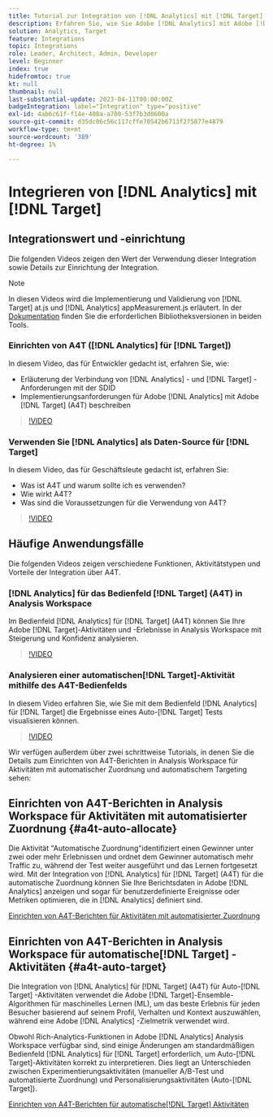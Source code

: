 ```yaml
---
title: Tutorial zur Integration von [!DNL Analytics] mit [!DNL Target] Tutorial
description: Erfahren Sie, wie Sie Adobe [!DNL Analytics] mit Adobe [!DNL Target] integrieren.
solution: Analytics, Target
feature: Integrations
topic: Integrations
role: Leader, Architect, Admin, Developer
level: Beginner
index: true
hidefromtoc: true
kt: null
thumbnail: null
last-substantial-update: 2023-04-11T00:00:00Z
badgeIntegration: label="Integration" type="positive"
exl-id: 4ab6c61f-f14e-408a-a700-53f7b3d0600a
source-git-commit: d35dc06c56c117cffe70542b6713f275877e4879
workflow-type: tm+mt
source-wordcount: '389'
ht-degree: 1%

---
```


# Integrieren von [!DNL Analytics] mit [!DNL Target]


## Integrationswert und -einrichtung

Die folgenden Videos zeigen den Wert der Verwendung dieser Integration sowie Details zur Einrichtung der Integration.

>[!NOTE]
>
>In diesen Videos wird die Implementierung und Validierung von [!DNL Target] at.js und [!DNL Analytics] appMeasurement.js erläutert. In der [Dokumentation](https://experienceleague.adobe.com/docs/target/using/integrate/a4t/a4timplementation.html) finden Sie die erforderlichen Bibliotheksversionen in beiden Tools.

### Einrichten von A4T ([!DNL Analytics] für [!DNL Target])

In diesem Video, das für Entwickler gedacht ist, erfahren Sie, wie:

* Erläuterung der Verbindung von [!DNL Analytics] - und [!DNL Target] -Anforderungen mit der SDID
* Implementierungsanforderungen für Adobe [!DNL Analytics] mit Adobe [!DNL Target] (A4T) beschreiben

>[!VIDEO](https://video.tv.adobe.com/v/35146/?quality=12&learn=on)

### Verwenden Sie [!DNL Analytics] als Daten-Source für [!DNL Target]

In diesem Video, das für Geschäftsleute gedacht ist, erfahren Sie:

* Was ist A4T und warum sollte ich es verwenden?
* Wie wirkt A4T?
* Was sind die Voraussetzungen für die Verwendung von A4T?

>[!VIDEO](https://video.tv.adobe.com/v/17384/?quality=12&learn=on)


## Häufige Anwendungsfälle

Die folgenden Videos zeigen verschiedene Funktionen, Aktivitätstypen und Vorteile der Integration über A4T.

### [!DNL Analytics] für das Bedienfeld [!DNL Target] (A4T) in Analysis Workspace

Im Bedienfeld [!DNL Analytics] für [!DNL Target] (A4T) können Sie Ihre Adobe [!DNL Target]-Aktivitäten und -Erlebnisse in Analysis Workspace mit Steigerung und Konfidenz analysieren.

>[!VIDEO](https://video.tv.adobe.com/v/37247/?quality=12&learn=on)

### Analysieren einer automatischen[!DNL Target]-Aktivität mithilfe des A4T-Bedienfelds

In diesem Video erfahren Sie, wie Sie mit dem Bedienfeld [!DNL Analytics] für [!DNL Target] die Ergebnisse eines Auto-[!DNL Target] Tests visualisieren können.

>[!VIDEO](https://video.tv.adobe.com/v/333270/?quality=12&learn=on)

Wir verfügen außerdem über zwei schrittweise Tutorials, in denen Sie die Details zum Einrichten von A4T-Berichten in Analysis Workspace für Aktivitäten mit automatischer Zuordnung und automatischem Targeting sehen:

## Einrichten von A4T-Berichten in Analysis Workspace für Aktivitäten mit automatisierter Zuordnung {#a4t-auto-allocate}

Die Aktivität &quot;Automatische Zuordnung&quot;identifiziert einen Gewinner unter zwei oder mehr Erlebnissen und ordnet dem Gewinner automatisch mehr Traffic zu, während der Test weiter ausgeführt und das Lernen fortgesetzt wird. Mit der Integration von [!DNL Analytics] für [!DNL Target] (A4T) für die automatische Zuordnung können Sie Ihre Berichtsdaten in Adobe [!DNL Analytics] anzeigen und sogar für benutzerdefinierte Ereignisse oder Metriken optimieren, die in [!DNL Analytics] definiert sind.

<a href="https://experienceleague.adobe.com/docs/target-learn/tutorials/integrations/set-up-a4t-reports-in-analysis-workspace-for-auto-allocate-activities.html" class="spectrum-Button spectrum-Button--primary spectrum-Button--sizeM" target="_blank">
  <span class="spectrum-Button-label has-no-wrap has-text-weight-bold">Einrichten von A4T-Berichten für Aktivitäten mit automatisierter Zuordnung</span>
</a>

## Einrichten von A4T-Berichten in Analysis Workspace für automatische[!DNL Target] -Aktivitäten {#a4t-auto-target}

Die Integration von [!DNL Analytics] für [!DNL Target] (A4T) für Auto-[!DNL Target] -Aktivitäten verwendet die Adobe [!DNL Target]-Ensemble-Algorithmen für maschinelles Lernen (ML), um das beste Erlebnis für jeden Besucher basierend auf seinem Profil, Verhalten und Kontext auszuwählen, während eine Adobe [!DNL Analytics] -Zielmetrik verwendet wird.

Obwohl Rich-Analytics-Funktionen in Adobe [!DNL Analytics] Analysis Workspace verfügbar sind, sind einige Änderungen am standardmäßigen Bedienfeld [!DNL Analytics] für [!DNL Target] erforderlich, um Auto-[!DNL Target]-Aktivitäten korrekt zu interpretieren. Dies liegt an Unterschieden zwischen Experimentierungsaktivitäten (manueller A/B-Test und automatisierte Zuordnung) und Personalisierungsaktivitäten (Auto-[!DNL Target]).

<a href="https://experienceleague.adobe.com/docs/target-learn/tutorials/integrations/set-up-a4t-reports-in-analysis-workspace-for-auto-target-activities.html" class="spectrum-Button spectrum-Button--primary spectrum-Button--sizeM" target="_blank">
  <span class="spectrum-Button-label has-no-wrap has-text-weight-bold">Einrichten von A4T-Berichten für automatische[!DNL Target] Aktivitäten</span>
</a>
